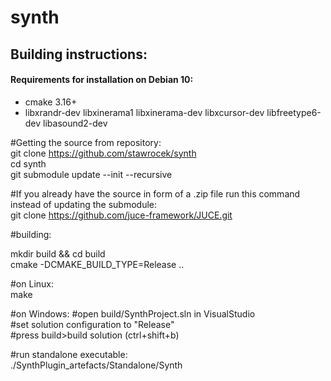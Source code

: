 # synth


## Building instructions:

#### Requirements for installation on Debian 10: 
* cmake 3.16+
* libxrandr-dev libxinerama1 libxinerama-dev libxcursor-dev libfreetype6-dev libasound2-dev


#Getting the source from repository:  
git clone https://github.com/stawrocek/synth  
cd synth  
git submodule update --init --recursive  

#If you already have the source in form of a .zip file run this command instead of updating the submodule:  
git clone https://github.com/juce-framework/JUCE.git  

#building:  

mkdir build && cd build  
cmake -DCMAKE_BUILD_TYPE=Release ..  

#on Linux:  
make  

#on Windows: 
#open build/SynthProject.sln in VisualStudio  
#set solution configuration to "Release"    
#press build>build solution (ctrl+shift+b)    

#run standalone executable:  
./SynthPlugin_artefacts/Standalone/Synth  
